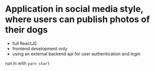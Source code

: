 # Application in social media style, where users can publish photos of their dogs

- full ReactJS
- frontend development only
- using an external backend api for user authentication and login

run in with `yarn start` 
